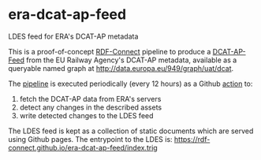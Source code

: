 # era-dcat-ap-feed
LDES feed for ERA's DCAT-AP metadata

This is a proof-of-concept [RDF-Connect](https://rdf-connect.github.io/) pipeline to produce a [DCAT-AP-Feed](https://semiceu.github.io/LDES-DCAT-AP-feeds/index.html) from the EU Railway Agency's DCAT-AP metadata, available as a queryable named graph at <http://data.europa.eu/949/graph/uat/dcat>.

The [pipeline](https://github.com/rdf-connect/era-dcat-ap-feed/blob/main/pipeline/rdfc-pipeline.ttl) is executed periodically (every 12 hours) as a Github [action](https://github.com/rdf-connect/era-dcat-ap-feed/blob/main/.github/workflows/create-feed.yml) to:
1. fetch the DCAT-AP data from ERA's servers
2. detect any changes in the described assets
3. write detected changes to the LDES feed

The LDES feed is kept as a collection of static documents which are served using Github pages. The entrypoint to the LDES is: <https://rdf-connect.github.io/era-dcat-ap-feed/index.trig>
